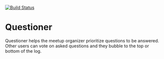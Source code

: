 [![Build Status](https://travis-ci.com/njati/Questioner.svg?branch=develop)](https://travis-ci.com/njati/Questioner)

# Questioner
Questioner helps the meetup organizer prioritize questions to be answered. Other users can vote on asked questions and they bubble to the top or bottom of the log.